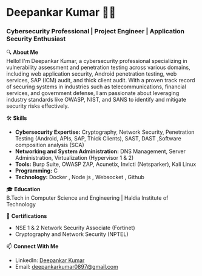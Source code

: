 # Deepankar Kumar 👨‍💻

### Cybersecurity Professional | Project Engineer | Application Security Enthusiast

🔍 **About Me**  
Hello! I'm Deepankar Kumar, a cybersecurity professional specializing in vulnerability assessment and penetration testing across various domains, including web application security, Android penetration testing, web services, SAP (ICM) audit, and thick client audit. With a proven track record of securing systems in industries such as telecommunications, financial services, and government defense, I am passionate about leveraging industry standards like OWASP, NIST, and SANS to identify and mitigate security risks effectively.

🛠 **Skills**  
- **Cybersecurity Expertise:** Cryptography, Network Security, Penetration Testing (Android, APIs, SAP, Thick Clients), SAST, DAST ,Software composition analysis (SCA) 
- **Networking and System Administration:** DNS Management, Server Administration, Virtualization (Hypervisor 1 & 2) 
- **Tools:** Burp Suite, OWASP ZAP, Acunetix, Invicti (Netsparker), Kali Linux  
- **Programming:** C
- **Technology:**  Docker , Node js , Websocket , Github 

🎓 **Education**  
B.Tech in Computer Science and Engineering | Haldia Institute of Technology  

📜 **Certifications**  
- NSE 1 & 2 Network Security Associate (Fortinet)  
- Cryptography and Network Security (NPTEL)  

📫 **Connect With Me**  
- LinkedIn: [Deepankar Kumar](https://www.linkedin.com/in/deepankar1) 
- Email: deepankarkumar0897@gmail.com  
